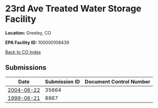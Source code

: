 # 23rd Ave Treated Water Storage Facility

**Location:** Greeley, CO

**EPA Facility ID:** 100000108439

[Back to CO Index](../../index.md)

## Submissions

| Date | Submission ID | Document Control Number |
|------|--------------|-------------------------|
| [2004-06-22](submissions/35664.md) | 35664 |  |
| [1999-06-21](submissions/8867.md) | 8867 |  |
